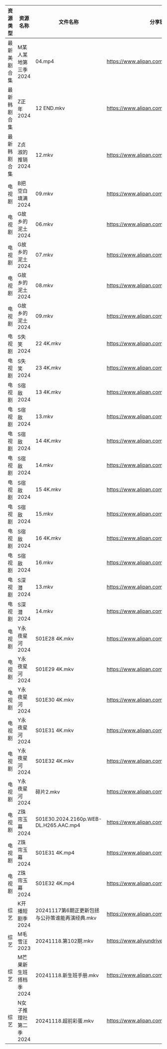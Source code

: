 | 资源类型   | 资源名称          | 文件名称                                  | 分享链接                                      | 更新时间                |
| ------ | ------------- | ------------------------------------- | ----------------------------------------- | ------------------- |
| 最新美剧合集 | M某人某地第三季2024  | 04.mp4                                | https://www.alipan.com/s/kCctPYRw6TA      | 2024-11-18 20:05:52 |
| 最新韩剧合集 | Z正年2024       | 12 END.mkv                            | https://www.alipan.com/s/sTneuapS1wk      | 2024-11-18 00:07:15 |
| 最新韩剧合集 | Z贞淑的推销2024    | 12.mkv                                | https://www.alipan.com/s/h5xmVkTJtTV      | 2024-11-18 00:07:20 |
| 电视剧    | B把空白填满2024    | 09.mkv                                | https://www.alipan.com/s/wRYGJvGX3v4      | 2024-11-18 21:05:04 |
| 电视剧    | G故乡的泥土2024    | 06.mkv                                | https://www.alipan.com/s/hbukkKUDCNQ      | 2024-11-18 14:22:04 |
| 电视剧    | G故乡的泥土2024    | 07.mkv                                | https://www.alipan.com/s/hbukkKUDCNQ      | 2024-11-18 14:22:04 |
| 电视剧    | G故乡的泥土2024    | 08.mkv                                | https://www.alipan.com/s/hbukkKUDCNQ      | 2024-11-18 14:22:04 |
| 电视剧    | G故乡的泥土2024    | 09.mkv                                | https://www.alipan.com/s/hbukkKUDCNQ      | 2024-11-18 14:22:04 |
| 电视剧    | S失笑2024       | 22 4K.mkv                             | https://www.alipan.com/s/n8BpKswATcQ      | 2024-11-18 19:06:03 |
| 电视剧    | S失笑2024       | 23 4K.mkv                             | https://www.alipan.com/s/n8BpKswATcQ      | 2024-11-18 19:06:02 |
| 电视剧    | S宿敌2024       | 13 4K.mkv                             | https://www.alipan.com/s/jyw7xtYezPF      | 2024-11-18 14:06:16 |
| 电视剧    | S宿敌2024       | 13.mkv                                | https://www.alipan.com/s/jyw7xtYezPF      | 2024-11-18 00:06:40 |
| 电视剧    | S宿敌2024       | 14 4K.mkv                             | https://www.alipan.com/s/jyw7xtYezPF      | 2024-11-18 14:06:15 |
| 电视剧    | S宿敌2024       | 14.mkv                                | https://www.alipan.com/s/jyw7xtYezPF      | 2024-11-18 00:06:40 |
| 电视剧    | S宿敌2024       | 15 4K.mkv                             | https://www.alipan.com/s/jyw7xtYezPF      | 2024-11-18 14:06:15 |
| 电视剧    | S宿敌2024       | 15.mkv                                | https://www.alipan.com/s/jyw7xtYezPF      | 2024-11-18 00:06:40 |
| 电视剧    | S宿敌2024       | 16 4K.mkv                             | https://www.alipan.com/s/jyw7xtYezPF      | 2024-11-18 14:06:15 |
| 电视剧    | S宿敌2024       | 16.mkv                                | https://www.alipan.com/s/jyw7xtYezPF      | 2024-11-18 08:06:05 |
| 电视剧    | S深潜2024       | 13.mkv                                | https://www.alipan.com/s/mKzzNt5BcAW      | 2024-11-18 18:06:13 |
| 电视剧    | S深潜2024       | 14.mkv                                | https://www.alipan.com/s/mKzzNt5BcAW      | 2024-11-18 18:06:12 |
| 电视剧    | Y永夜星河2024     | S01E28 4K.mkv                         | https://www.alipan.com/s/torupuzCfzz      | 2024-11-18 08:06:34 |
| 电视剧    | Y永夜星河2024     | S01E29 4K.mkv                         | https://www.alipan.com/s/torupuzCfzz      | 2024-11-18 08:06:34 |
| 电视剧    | Y永夜星河2024     | S01E30 4K.mkv                         | https://www.alipan.com/s/torupuzCfzz      | 2024-11-18 08:06:34 |
| 电视剧    | Y永夜星河2024     | S01E31 4K.mkv                         | https://www.alipan.com/s/torupuzCfzz      | 2024-11-18 08:06:34 |
| 电视剧    | Y永夜星河2024     | S01E32 4K.mkv                         | https://www.alipan.com/s/torupuzCfzz      | 2024-11-18 08:06:33 |
| 电视剧    | Y永夜星河2024     | 碎片2.mkv                               | https://www.alipan.com/s/torupuzCfzz      | 2024-11-18 14:06:45 |
| 电视剧    | Z珠帘玉幕2024     | S01E30.2024.2160p.WEB-DL.H265.AAC.mp4 | https://www.alipan.com/s/9Taskj8gkML      | 2024-11-18 16:06:52 |
| 电视剧    | Z珠帘玉幕2024     | S01E31 4K.mp4                         | https://www.alipan.com/s/9Taskj8gkML      | 2024-11-18 16:06:52 |
| 电视剧    | Z珠帘玉幕2024     | S01E32 4K.mp4                         | https://www.alipan.com/s/9Taskj8gkML      | 2024-11-18 16:06:51 |
| 综艺     | K开播短剧季2024    | 20241117第6期正更新包拯与公孙策谁能再演经典.mkv        | https://www.alipan.com/s/RwTZ4L5wTYU      | 2024-11-18 00:07:37 |
| 综艺     | M毛雪汪2023      | 20241118.第102期.mkv                    | https://www.aliyundrive.com/s/asPqfgPRqAg | 2024-11-18 14:07:29 |
| 综艺     | M芒果新生班搭档季2024 | 20241118.新生班手册.mkv                    | https://www.alipan.com/s/xnGaC7WzgLK      | 2024-11-18 14:07:34 |
| 综艺     | N女子推理社第二季2024 | 20241118.超前彩蛋.mkv                     | https://www.alipan.com/s/NNXXZUw3FNE      | 2024-11-18 14:07:45 |
